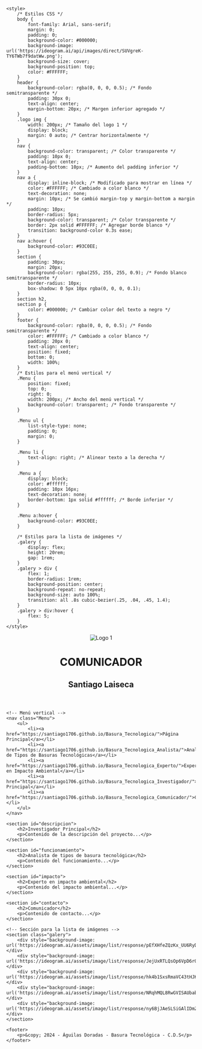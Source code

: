 
<!DOCTYPE html>
<html lang="es">
<head>
    <meta charset="UTF-8">
    <meta name="viewport" content="width=device-width, initial-scale=1.0">
    <title>COMUNICADOR</title>
    <!-- Agrega el ícono de la pestaña del navegador -->
    <link rel="icon" type="image/png" href="https://ideogram.ai/assets/image/list/response/pEfXHfeZQzKx_UU6RyDqRg">

    <style>
        /* Estilos CSS */
        body {
            font-family: Arial, sans-serif;
            margin: 0;
            padding: 0;
            background-color: #000000;
            background-image: url('https://ideogram.ai/api/images/direct/SUVgreK-TY6TWb7f9datWw.png');
            background-size: cover;
            background-position: top;
            color: #FFFFFF;
        }
        header {
            background-color: rgba(0, 0, 0, 0.5); /* Fondo semitransparente */
            padding: 30px 0;
            text-align: center;
            margin-bottom: 20px; /* Margen inferior agregado */
        }
        .logo img {
            width: 200px; /* Tamaño del logo 1 */
            display: block;
            margin: 0 auto; /* Centrar horizontalmente */
        }
        nav {
            background-color: transparent; /* Color transparente */
            padding: 10px 0;
            text-align: center;
            padding-bottom: 10px; /* Aumento del padding inferior */
        }
        nav a {
            display: inline-block; /* Modificado para mostrar en línea */
            color: #FFFFFF; /* Cambiado a color blanco */
            text-decoration: none;
            margin: 10px; /* Se cambió margin-top y margin-bottom a margin */
            padding: 10px;
            border-radius: 5px;
            background-color: transparent; /* Color transparente */
            border: 2px solid #FFFFFF; /* Agregar borde blanco */
            transition: background-color 0.3s ease;
        }
        nav a:hover {
            background-color: #93C0EE;
        }
        section {
            padding: 30px;
            margin: 20px;
            background-color: rgba(255, 255, 255, 0.9); /* Fondo blanco semitransparente */
            border-radius: 10px;
            box-shadow: 0 5px 10px rgba(0, 0, 0, 0.1);
        }
        section h2,
        section p {
            color: #000000; /* Cambiar color del texto a negro */
        }
        footer {
            background-color: rgba(0, 0, 0, 0.5); /* Fondo semitransparente */
            color: #FFFFFF; /* Cambiado a color blanco */
            padding: 20px 0;
            text-align: center;
            position: fixed;
            bottom: 0;
            width: 100%;
        }
        /* Estilos para el menú vertical */
        .Menu {
            position: fixed;
            top: 0;
            right: 0;
            width: 200px; /* Ancho del menú vertical */
            background-color: transparent; /* Fondo transparente */
        }

        .Menu ul {
            list-style-type: none;
            padding: 0;
            margin: 0;
        }

        .Menu li {
            text-align: right; /* Alinear texto a la derecha */
        }

        .Menu a {
            display: block;
            color: #ffffff;
            padding: 10px 16px;
            text-decoration: none;
            border-bottom: 1px solid #ffffff; /* Borde inferior */
        }

        .Menu a:hover {
            background-color: #93C0EE;
        }

        /* Estilos para la lista de imágenes */
        .galery {
            display: flex;
            height: 20rem;
            gap: 1rem;
        }
        .galery > div {
            flex: 1;
            border-radius: 1rem;
            background-position: center;
            background-repeat: no-repeat;
            background-size: auto 100%;
            transition: all .8s cubic-bezier(.25, .04, .45, 1.4);
        }
        .galery > div:hover {
            flex: 5;
        }
    </style>
</head>
<body>
    <header>
        <div class="logo">
            <img src="https://ideogram.ai/api/images/direct/dXjKTKd3TLqd7v0AuR4FUw.png" alt="Logo 1">
        </div>
        <h1>COMUNICADOR</h1>
        <h2>Santiago Laiseca</h2>
    </header>

    <!-- Menú vertical -->
    <nav class="Menu">
        <ul>
            <li><a href="https://santiago1706.github.io/Basura_Tecnologica/">Página Principal</a></li>
            <li><a href="https://santiago1706.github.io/Basura_Tecnologica_Analista/">Analista de Tipos de Basuras Tecnológicas</a></li>
            <li><a href="https://santiago1706.github.io/Basura_Tecnologica_Experto/">Experto en Impacto Ambiental</a></li>
            <li><a href="https://santiago1706.github.io/Basura_Tecnologica_Investigador/">Investigador Principal</a></li>
            <li><a href="https://santiago1706.github.io/Basura_Tecnologica_Comunicador/">Comunicador</a></li>
        </ul>  
    </nav>

    <section id="descripcion">
        <h2>Investigador Principal</h2>
        <p>Contenido de la descripción del proyecto...</p> 
    </section>

    <section id="funcionamiento">
        <h2>Analista de tipos de basura tecnológica</h2>
        <p>Contenido del funcionamiento...</p>
    </section>

    <section id="impacto">
        <h2>Experto en impacto ambiental</h2>
        <p>Contenido del impacto ambiental...</p>
    </section>

    <section id="contacto">
        <h2>Comunicador</h2>
        <p>Contenido de contacto...</p>
    </section>

    <!-- Sección para la lista de imágenes -->
    <section class="galery">
        <div style="background-image: url('https://ideogram.ai/assets/image/list/response/pEfXHfeZQzKx_UU6RyDqRg');"></div>
        <div style="background-image: url('https://ideogram.ai/assets/image/list/response/JejUxRTLQsOp6VpD6rOOiQ');"></div>
        <div style="background-image: url('https://ideogram.ai/assets/image/list/response/hk4b1SxsRmaVC43tHJKaUQ');"></div>
        <div style="background-image: url('https://ideogram.ai/assets/image/list/response/NRqhMQL8RwGVISAUbabqXw');"></div>
        <div style="background-image: url('https://ideogram.ai/assets/image/list/response/ny6BjJAeSLSiGAlIDmZHow');"></div>
    </section>

    <footer>
        <p>&copy; 2024 - Águilas Doradas - Basura Tecnológica - C.D.S</p>
    </footer>
</body>
</html>
